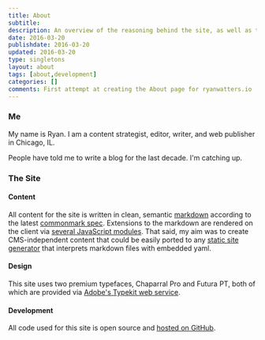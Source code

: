 ```yaml
---
title: About
subtitle:
description: An overview of the reasoning behind the site, as well as the development and design specifications for ryanwatters.io.
date: 2016-03-20
publishdate: 2016-03-20
updated: 2016-03-20
type: singletons
layout: about
tags: [about,development]
categories: []
comments: First attempt at creating the About page for ryanwatters.io
---
```


### Me

My name is Ryan. I am a content strategist, editor, writer, and web publisher in Chicago, IL.

People have told me to write a blog for the last decade. I'm catching up.

### The Site

#### Content

All content for the site is written in clean, semantic [markdown](https://daringfireball.net/projects/markdown/) according to the latest [commonmark spec](http://spec.commonmark.org/). Extensions to the markdown are rendered on the client via [several JavaScript modules](https://github.com/rdwatters/ryanwattersme/tree/master/assets/js/modules). That said, my aim was to create CMS-independent content that could be easily ported to any [static site generator](https://www.staticgen.com/) that interprets markdown files with embedded yaml.

#### Design

This site uses two premium typefaces, Chaparral Pro and Futura PT, both of which are provided via [Adobe's Typekit web service](https://typekit.com/fonts).

#### Development

All code used for this site is open source and [hosted on GitHub](https://www.github.com/rdwatters/ryanwattersme).



